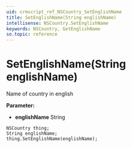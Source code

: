 ```yaml
---
uid: crmscript_ref_NSCountry_SetEnglishName
title: SetEnglishName(String englishName)
intellisense: NSCountry.SetEnglishName
keywords: NSCountry, GetEnglishName
so.topic: reference
---
```


# SetEnglishName(String englishName)

Name of country in english

**Parameter:** 
 - **englishName** String

```crmscript
NSCountry thing;
String englishName;
thing.SetEnglishName(englishName);
```

